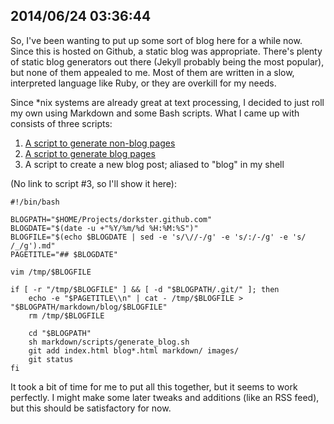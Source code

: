 ## 2014/06/24 03:36:44

So, I've been wanting to put up some sort of blog here for a while now. Since this is hosted on Github, a static blog was appropriate. There's plenty of static blog generators out there (Jekyll probably being the most popular), but none of them appealed to me. Most of them are written in a slow, interpreted language like Ruby, or they are overkill for my needs.

Since *nix systems are already great at text processing, I decided to just roll my own using Markdown and some Bash scripts. What I came up with consists of three scripts:

1. [A script to generate non-blog pages](markdown/scripts/generate_static.sh)
2. [A script to generate blog pages](markdown/scripts/generate_blog.sh)
3. A script to create a new blog post; aliased to "blog" in my shell

(No link to script #3, so I'll show it here):

    #!/bin/bash

    BLOGPATH="$HOME/Projects/dorkster.github.com"
    BLOGDATE="$(date -u +"%Y/%m/%d %H:%M:%S")"
    BLOGFILE="$(echo $BLOGDATE | sed -e 's/\//-/g' -e 's/:/-/g' -e 's/ /_/g').md"
    PAGETITLE="## $BLOGDATE"

    vim /tmp/$BLOGFILE

    if [ -r "/tmp/$BLOGFILE" ] && [ -d "$BLOGPATH/.git/" ]; then
        echo -e "$PAGETITLE\\n" | cat - /tmp/$BLOGFILE > "$BLOGPATH/markdown/blog/$BLOGFILE"
        rm /tmp/$BLOGFILE

        cd "$BLOGPATH"
        sh markdown/scripts/generate_blog.sh
        git add index.html blog*.html markdown/ images/
        git status
    fi

It took a bit of time for me to put all this together, but it seems to work perfectly. I might make some later tweaks and additions (like an RSS feed), but this should be satisfactory for now.

